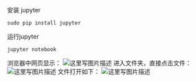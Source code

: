 安装 jupyter

```
sudo pip install jupyter
```
运行jupyter

```
jupyter notebook
```
浏览器中网页显示：
![这里写图片描述](http://img.blog.csdn.net/20170216130907080?watermark/2/text/aHR0cDovL2Jsb2cuY3Nkbi5uZXQva2V2aW5lbHN0cmk=/font/5a6L5L2T/fontsize/400/fill/I0JBQkFCMA==/dissolve/70/gravity/SouthEast)
进入文件夹，直接点击文件：
![这里写图片描述](http://img.blog.csdn.net/20170216131021799?watermark/2/text/aHR0cDovL2Jsb2cuY3Nkbi5uZXQva2V2aW5lbHN0cmk=/font/5a6L5L2T/fontsize/400/fill/I0JBQkFCMA==/dissolve/70/gravity/SouthEast)
文件打开如下：
![这里写图片描述](http://img.blog.csdn.net/20170216131059301?watermark/2/text/aHR0cDovL2Jsb2cuY3Nkbi5uZXQva2V2aW5lbHN0cmk=/font/5a6L5L2T/fontsize/400/fill/I0JBQkFCMA==/dissolve/70/gravity/SouthEast)